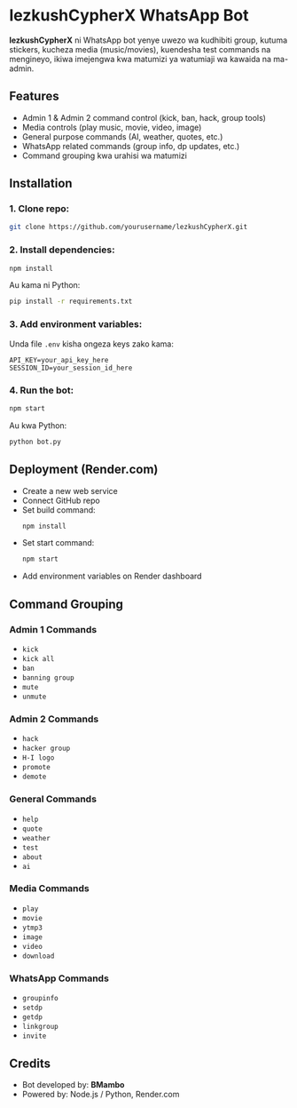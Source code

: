 # lezkushCypherX WhatsApp Bot

**lezkushCypherX** ni WhatsApp bot yenye uwezo wa kudhibiti group, kutuma stickers, kucheza media (music/movies), kuendesha test commands na mengineyo, ikiwa imejengwa kwa matumizi ya watumiaji wa kawaida na ma-admin.

## Features

- Admin 1 & Admin 2 command control (kick, ban, hack, group tools)
- Media controls (play music, movie, video, image)
- General purpose commands (AI, weather, quotes, etc.)
- WhatsApp related commands (group info, dp updates, etc.)
- Command grouping kwa urahisi wa matumizi

## Installation

### 1. Clone repo:
```bash
git clone https://github.com/yourusername/lezkushCypherX.git
```

### 2. Install dependencies:
```bash
npm install
```
Au kama ni Python:
```bash
pip install -r requirements.txt
```

### 3. Add environment variables:
Unda file `.env` kisha ongeza keys zako kama:
```
API_KEY=your_api_key_here
SESSION_ID=your_session_id_here
```

### 4. Run the bot:
```bash
npm start
```
Au kwa Python:
```bash
python bot.py
```

## Deployment (Render.com)

- Create a new web service
- Connect GitHub repo
- Set build command:
  ```bash
  npm install
  ```
- Set start command:
  ```bash
  npm start
  ```
- Add environment variables on Render dashboard

## Command Grouping

### Admin 1 Commands
- `kick`
- `kick all`
- `ban`
- `banning group`
- `mute`
- `unmute`

### Admin 2 Commands
- `hack`
- `hacker group`
- `H-I logo`
- `promote`
- `demote`

### General Commands
- `help`
- `quote`
- `weather`
- `test`
- `about`
- `ai`

### Media Commands
- `play`
- `movie`
- `ytmp3`
- `image`
- `video`
- `download`

### WhatsApp Commands
- `groupinfo`
- `setdp`
- `getdp`
- `linkgroup`
- `invite`

## Credits

- Bot developed by: **BMambo**
- Powered by: Node.js / Python, Render.com
